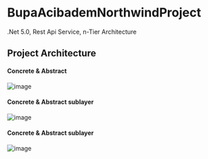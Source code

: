 # BupaAcibademNorthwindProject
.Net 5.0, Rest Api Service, n-Tier Architecture

## Project Architecture
#### Concrete & Abstract
![image](https://user-images.githubusercontent.com/77584301/147743390-0a3357b1-80b8-489a-8eee-ca59448350e8.png)

#### Concrete & Abstract sublayer
![image](https://user-images.githubusercontent.com/77584301/147743294-c743d803-b833-4d6f-a2c5-205ce2d34ab2.png)

#### Concrete & Abstract sublayer
![image](https://user-images.githubusercontent.com/77584301/147751316-846a4fb7-d649-46fd-a7ec-d61f452cc17e.png)
